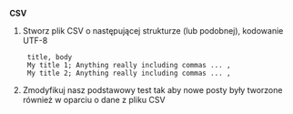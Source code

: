 **CSV**

1. Stworz plik CSV o następującej strukturze (lub podobnej), kodowanie UTF-8

        title, body
        My title 1; Anything really including commas ... ,
        My title 2; Anything really including commas ... ,

2. Zmodyfikuj nasz podstawowy test tak aby nowe posty były tworzone również w oparciu o dane z pliku CSV
    